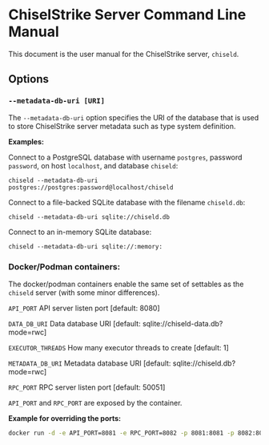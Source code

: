 # ChiselStrike Server Command Line Manual

This document is the user manual for the ChiselStrike server, `chiseld`.

## Options

### `--metadata-db-uri [URI]`

The `--metadata-db-uri` option specifies the URI of the database that is
used to store ChiselStrike server metadata such as type system
definition.

**Examples:**

Connect to a PostgreSQL database with username `postgres`, password
`password`, on host `localhost`, and database `chiseld`:

```
chiseld --metadata-db-uri postgres://postgres:password@localhost/chiseld
```

Connect to a file-backed SQLite database with the filename `chiseld.db`:

```
chiseld --metadata-db-uri sqlite://chiseld.db
```

Connect to an in-memory SQLite database:

```
chiseld --metadata-db-uri sqlite://:memory:
```


### Docker/Podman containers:


The docker/podman containers enable the same set of settables as the
`chiseld` server (with some minor differences).

`API_PORT`  API server listen port [default: 8080]

`DATA_DB_URI` Data database URI [default: sqlite://chiseld-data.db?mode=rwc]

`EXECUTOR_THREADS` How many executor threads to create [default: 1]

`METADATA_DB_URI` Metadata database URI [default: sqlite://chiseld.db?mode=rwc]

`RPC_PORT` RPC server listen port [default: 50051]

`API_PORT` and `RPC_PORT` are exposed by the container.


**Example for overriding the ports:**

```bash
docker run -d -e API_PORT=8081 -e RPC_PORT=8082 -p 8081:8081 -p 8082:8082 chiseld:latest
```
